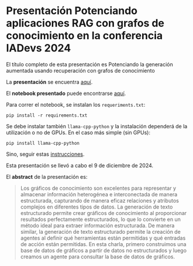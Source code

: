 # Presentación Potenciando aplicaciones RAG con grafos de conocimiento en la conferencia IADevs 2024

El título completo de esta presentación es Potenciando la generación aumentada usando recuperación con grafos de conocimiento

La **presentación** se encuentra [aquí](https://alonsosilvaallende.github.io/2024-IADevs/).

El **notebook presentado** puede encontrarse [aquí](https://github.com/alonsosilvaallende/2024-IADevs/blob/main/IADevs.ipynb).

Para correr el notebook, se instalan los `requeriments.txt`:
```
pip install -r requirements.txt
```
Se debe instalar también `llama-cpp-python` y la instalación dependerá de la utilización o no de GPUs. En el caso más simple (sin GPUs):
```
pip install llama-cpp-python
```
Sino, seguir estas [instrucciones](https://github.com/abetlen/llama-cpp-python?tab=readme-ov-file#installation).

Esta presentación se llevó a cabo el 9 de diciembre de 2024.

El **abstract** de la presentación es:

> Los gráficos de conocimiento son excelentes para representar y almacenar información heterogénea e interconectada de manera estructurada, capturando de manera eficaz relaciones y atributos complejos en diferentes tipos de datos. La generación de texto estructurado permite crear gráficos de conocimiento al proporcionar resultados perfectamente estructurados, lo que lo convierte en un método ideal para extraer información estructurada. De manera similar, la generación de texto estructurado permite la creación de agentes al definir qué herramientas están permitidas y qué entradas de acción están permitidas. En esta charla, primero construimos una base de datos de gráficos a partir de datos no estructurados y luego creamos un agente para consultar la base de datos de gráficos.
